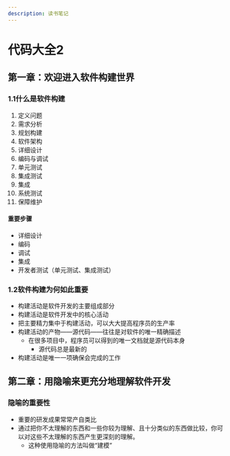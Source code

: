 ```yaml
---
description: 读书笔记
---
```


# 代码大全2

## 第一章：欢迎进入软件构建世界

### 1.1什么是软件构建

1. 定义问题
2. 需求分析
3. 规划构建
4. 软件架构
5. 详细设计
6. 编码与调试
7. 单元测试
8. 集成测试
9. 集成
10. 系统测试
11. 保障维护

#### 重要步骤

* 详细设计
* 编码
* 调试
* 集成
* 开发者测试（单元测试、集成测试）

### 1.2软件构建为何如此重要

* 构建活动是软件开发的主要组成部分
* 构建活动是软件开发中的核心活动
* 把主要精力集中于构建活动，可以大大提高程序员的生产率
* 构建活动的产物——源代码——往往是对软件的唯一精确描述
  * 在很多项目中，程序员可以得到的唯一文档就是源代码本身
    * 源代码总是最新的
* 构建活动是唯一一项确保会完成的工作

## 第二章：用隐喻来更充分地理解软件开发

### 隐喻的重要性

* 重要的研发成果常常产自类比
* 通过把你不太理解的东西和一些你较为理解、且十分类似的东西做比较，你可以对这些不太理解的东西产生更深刻的理解。
  * 这种使用隐喻的方法叫做“建模”

